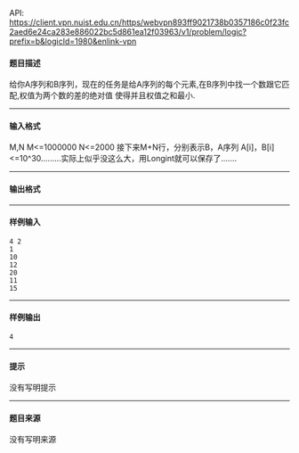 API: https://client.vpn.nuist.edu.cn/https/webvpn893ff9021738b0357186c0f23fc2aed6e24ca283e886022bc5d861ea12f03963/v1/problem/logic?prefix=b&logicId=1980&enlink-vpn

#### 题目描述

给你A序列和B序列，现在的任务是给A序列的每个元素,在B序列中找一个数跟它匹配,权值为两个数的差的绝对值 使得并且权值之和最小.

---

#### 输入格式

M,N M<=1000000 N<=2000 接下来M+N行，分别表示B，A序列 A\[i\]，B\[i\]<=10^30.........实际上似乎没这么大，用Longint就可以保存了.......

---

#### 输出格式

---

#### 样例输入
```
4 2
1
10
12
20
11
15

```

---

#### 样例输出
```
4

```

---

#### 提示

没有写明提示

---

#### 题目来源

没有写明来源